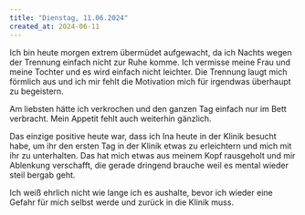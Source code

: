 ```yaml
---
title: "Dienstag, 11.06.2024"
created_at: 2024-06-11
---
```


Ich bin heute morgen extrem übermüdet aufgewacht, da ich Nachts wegen der Trennung einfach nicht zur Ruhe komme.
Ich vermisse meine Frau und meine Tochter und es wird einfach nicht leichter.
Die Trennung laugt mich förmlich aus und ich mir fehlt die Motivation mich für irgendwas überhaupt zu begeistern.

Am liebsten hätte ich verkrochen und den ganzen Tag einfach nur im Bett verbracht. Mein Appetit fehlt auch weiterhin gänzlich.

Das einzige positive heute war, dass ich Ina heute in der Klinik besucht habe, um ihr den ersten Tag in der Klinik
etwas zu erleichtern und mich mit ihr zu unterhalten.
Das hat mich etwas aus meinem Kopf rausgeholt und mir Ablenkung verschafft,
die gerade dringend brauche weil es mental wieder steil bergab geht.

Ich weiß ehrlich nicht wie lange ich es aushalte, bevor ich wieder eine Gefahr für mich selbst werde und zurück in die Klinik muss.
